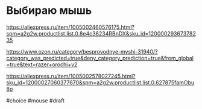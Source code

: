 # Выбираю мышь

https://aliexpress.ru/item/1005002460576175.html?spm=a2g2w.productlist.list.0.8e4c36234RBnDX&sku_id=12000029367378235

https://www.ozon.ru/category/besprovodnye-myshi-31940/?category_was_predicted=true&deny_category_prediction=true&from_global=true&text=razer+orochi+v2

https://aliexpress.ru/item/1005002578027245.html?sku_id=12000027060377670&spm=a2g2w.productlist.list.0.627875famObu8p

#choice #mouse
#draft